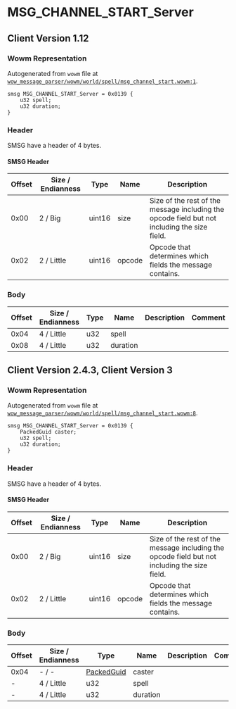 # MSG_CHANNEL_START_Server

## Client Version 1.12

### Wowm Representation

Autogenerated from `wowm` file at [`wow_message_parser/wowm/world/spell/msg_channel_start.wowm:1`](https://github.com/gtker/wow_messages/tree/main/wow_message_parser/wowm/world/spell/msg_channel_start.wowm#L1).
```rust,ignore
smsg MSG_CHANNEL_START_Server = 0x0139 {
    u32 spell;
    u32 duration;
}
```
### Header

SMSG have a header of 4 bytes.

#### SMSG Header

| Offset | Size / Endianness | Type   | Name   | Description |
| ------ | ----------------- | ------ | ------ | ----------- |
| 0x00   | 2 / Big           | uint16 | size   | Size of the rest of the message including the opcode field but not including the size field.|
| 0x02   | 2 / Little        | uint16 | opcode | Opcode that determines which fields the message contains.|

### Body

| Offset | Size / Endianness | Type | Name | Description | Comment |
| ------ | ----------------- | ---- | ---- | ----------- | ------- |
| 0x04 | 4 / Little | u32 | spell |  |  |
| 0x08 | 4 / Little | u32 | duration |  |  |

## Client Version 2.4.3, Client Version 3

### Wowm Representation

Autogenerated from `wowm` file at [`wow_message_parser/wowm/world/spell/msg_channel_start.wowm:8`](https://github.com/gtker/wow_messages/tree/main/wow_message_parser/wowm/world/spell/msg_channel_start.wowm#L8).
```rust,ignore
smsg MSG_CHANNEL_START_Server = 0x0139 {
    PackedGuid caster;
    u32 spell;
    u32 duration;
}
```
### Header

SMSG have a header of 4 bytes.

#### SMSG Header

| Offset | Size / Endianness | Type   | Name   | Description |
| ------ | ----------------- | ------ | ------ | ----------- |
| 0x00   | 2 / Big           | uint16 | size   | Size of the rest of the message including the opcode field but not including the size field.|
| 0x02   | 2 / Little        | uint16 | opcode | Opcode that determines which fields the message contains.|

### Body

| Offset | Size / Endianness | Type | Name | Description | Comment |
| ------ | ----------------- | ---- | ---- | ----------- | ------- |
| 0x04 | - / - | [PackedGuid](../spec/packed-guid.md) | caster |  |  |
| - | 4 / Little | u32 | spell |  |  |
| - | 4 / Little | u32 | duration |  |  |

